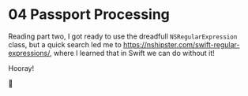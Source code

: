 # 04 Passport Processing

Reading part two, I got ready to use the dreadfull `NSRegularExpression` class,
but a quick search led me to https://nshipster.com/swift-regular-expressions/, 
where I learned that in Swift we can do without it!

Hooray! 

🛂 
